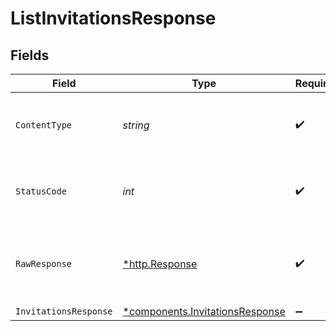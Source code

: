 # ListInvitationsResponse


## Fields

| Field                                                                             | Type                                                                              | Required                                                                          | Description                                                                       |
| --------------------------------------------------------------------------------- | --------------------------------------------------------------------------------- | --------------------------------------------------------------------------------- | --------------------------------------------------------------------------------- |
| `ContentType`                                                                     | *string*                                                                          | :heavy_check_mark:                                                                | HTTP response content type for this operation                                     |
| `StatusCode`                                                                      | *int*                                                                             | :heavy_check_mark:                                                                | HTTP response status code for this operation                                      |
| `RawResponse`                                                                     | [*http.Response](https://pkg.go.dev/net/http#Response)                            | :heavy_check_mark:                                                                | Raw HTTP response; suitable for custom response parsing                           |
| `InvitationsResponse`                                                             | [*components.InvitationsResponse](../../models/components/invitationsresponse.md) | :heavy_minus_sign:                                                                | OK                                                                                |